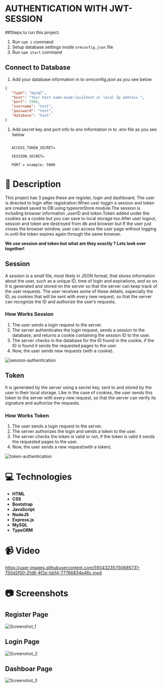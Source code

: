 # AUTHENTICATION WITH JWT-SESSION

##Steps to run this project:

1. Run `npm i` command
2. Setup database settings inside `ormconfig.json` file
3. Run `npm start` command

## Connect to Database

1. Add your database information in to ormconfig.json as you see below

```json
{ 
   "type": "mysql",
   "host": "Your host name-exam:localhost or local Ip address ",
   "port": 3306,
   "username": "test",
   "password": "test",
   "database": "test"
}
```

1. Add secret key and port info  to env information in to .env file as you see below

```env

   ACCESS_TOKEN_SECRET=

   SESSION_SECRET=

   PORT = example: 5000

```

 #  :memo: Description

 This project has 3 pages these are register, login and dashboard. The user is directed to login after registration.When user loggin a session and token are created saved to DB using typeormStore module.The session is including browser information ,userID and token.Token added under the cookies as a cookie but you can save to local storage too.After user logout, session and token are destroyed from db and browser but If the user just closes the browser window, user can access the user page without logging in until the token expires again through the same browser. 

**We use session and token but what are they exactly ? Lets look over together!** 

## Session

A session is a small file, most likely in JSON format, that stores information about the user, such as a unique ID, time of login and expirations, and so on. It is generated and stored on the server so that the server can keep track of the user requests. The user receives some of these details, especially the ID, as cookies that will be sent with every new request, so that the server can recognize the ID and authorize the user’s requests.

### How Works Session

1. The user sends a login request to the server.
2. The server authenticates the login request, sends a session to the database, and returns a cookie containing the session ID to the user.
3. The server checks in the database for the ID found in the cookie, if the ID is found it sends the requested pages to the user.
4. Now, the user sends new requests (with a cookie).

![session-authentication](https://user-images.githubusercontent.com/59343235/150685967-17b0dd25-7868-43bc-b8d1-e0bbd23c8372.png)

## Token

It is generated by the server using a secret key, sent to and stored by the user in their local storage. Like in the case of cookies, the user sends this token to the server with every new request, so that the server can verify its signature and authorize the requests. 

### How Works Token
1. The user sends a login request to the server.
2. The server authorizes the login and sends a token to the user.
3. The server checks the token is valid or not, if the token is valid it sends the requested pages to the user.
4. Now, the user sends a new request(with a token).


![token-authentication](https://user-images.githubusercontent.com/59343235/150686028-8adf865d-0616-4cda-93d0-7c40b13da09a.png)


# :computer: Technologies

* **HTML**
* **CSS**
* **Bootstrap**
* **JavaScript**
* **NodeJS**
* **Express.js**
* **MySQL**
* **TypeORM**


# :video_camera:  Video

https://user-images.githubusercontent.com/59343235/150685731-750d2f00-2fd8-4f2e-bb14-77766834e46c.mp4

# :camera:  Screenshots

## Register Page 

![Screenshot_1](https://user-images.githubusercontent.com/59343235/149677459-6717e196-be0f-4e04-9579-486c14f9d467.png)

## Login Page
 
![Screenshot_2](https://user-images.githubusercontent.com/59343235/149677547-841b3051-ea70-4bdd-87a4-b1a4144a7ec5.png)

## Dashboar Page
![Screenshot_3](https://user-images.githubusercontent.com/59343235/149677567-da6ba836-bd79-4db0-a8c8-ba0424fa5c45.png)  
